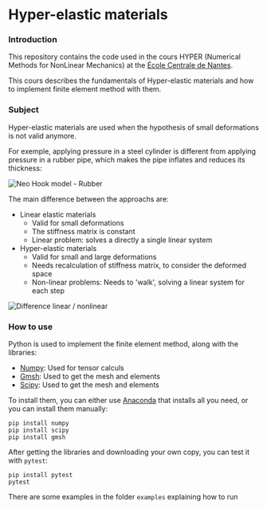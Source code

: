 # Hyper-elastic materials

### Introduction

This repository contains the code used in the cours HYPER (Numerical Methods for NonLinear Mechanics) at the [École Centrale de Nantes](https://www.ec-nantes.fr/).

This cours describes the fundamentals of Hyper-elastic materials and how to implement finite element method with them.


### Subject

Hyper-elastic materials are used when the hypothesis of small deformations is not valid anymore.

For exemple, applying pressure in a steel cylinder is different from applying pressure in a rubber pipe, which makes the pipe inflates and reduces its thickness:

![Neo Hook model - Rubber](https://raw.githubusercontent.com/carlos-adir/Non-linear-mechanics/docs/img/LinearMechanics.gif)

The main difference between the approachs are:

* Linear elastic materials
    + Valid for small deformations
    + The stiffness matrix is constant
    + Linear problem: solves a directly a single linear system
* Hyper-elastic materials
    + Valid for small and large deformations
    + Needs recalculation of stiffness matrix, to consider the deformed space
    + Non-linear problems: Needs to 'walk', solving a linear system for each step

![Difference linear / nonlinear](https://ars.els-cdn.com/content/image/3-s2.0-B9780323898225000104-f04-01-9780323898225.jpg)


### How to use

Python is used to implement the finite element method, along with the libraries:

* [Numpy](https://numpy.org/doc/): Used for tensor calculs
* [Gmsh](https://gmsh.info/): Used to get the mesh and elements
* [Scipy](https://scipy.org/): Used to get the mesh and elements

To install them, you can either use [Anaconda](https://www.anaconda.com/) that installs all you need, or you can install them manually:

```
pip install numpy
pip install scipy
pip install gmsh
```

After getting the libraries and downloading your own copy, you can test it with `pytest`:

```
pip install pytest
pytest
```

There are some examples in the folder `examples` explaining how to run

